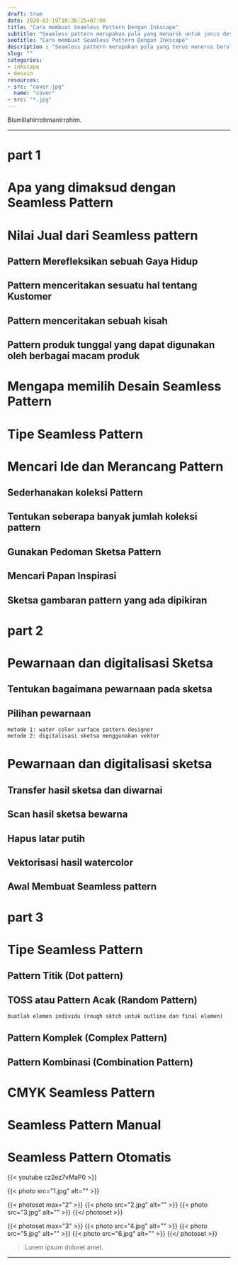 ```yaml
---
draft: true
date: 2020-03-19T10:36:25+07:00
title: "Cara membuat Seamless Pattern Dengan Inkscape"
subtitle: "Seamless pattern merupakan pola yang menarik untuk jenis desain full print."
seotitle: "Cara membuat Seamless Pattern Dengan Inkscape"
description : "Seamless pattern merupakan pola yang terus menerus berulang hingga tidak ada sisa kanvas yang tertutup dengan bentuk pola tersebut. Seamless pattern merupakan pola yang menarik untuk jenis desain full print."
slug: ""
categories:
- inkscape
- desain
resources:
- src: "cover.jpg"
  name: "cover"
- src: "*.jpg"
---
```


Bismillahirrohmanirrohim.

***

# part 1

# Apa yang dimaksud dengan Seamless Pattern

# Nilai Jual dari Seamless pattern

## Pattern Merefleksikan sebuah Gaya Hidup

## Pattern menceritakan sesuatu hal tentang Kustomer

## Pattern menceritakan sebuah kisah

## Pattern produk tunggal yang dapat digunakan oleh berbagai macam produk

# Mengapa memilih Desain Seamless Pattern

# Tipe Seamless Pattern

# Mencari Ide dan Merancang Pattern

## Sederhanakan koleksi Pattern

## Tentukan seberapa banyak jumlah koleksi pattern

## Gunakan Pedoman Sketsa Pattern

## Mencari Papan Inspirasi

## Sketsa gambaran pattern yang ada dipikiran


# part 2

# Pewarnaan dan digitalisasi Sketsa

## Tentukan bagaimana pewarnaan pada sketsa

## Pilihan pewarnaan

    metode 1: water color surface pattern designer
    metode 2: digitalisasi sketsa menggunakan vektor

# Pewarnaan dan digitalisasi sketsa

## Transfer hasil sketsa dan diwarnai

## Scan hasil sketsa bewarna

## Hapus latar putih

## Vektorisasi hasil watercolor

## Awal Membuat Seamless pattern

# part 3

# Tipe Seamless Pattern

## Pattern Titik (Dot pattern)

## TOSS atau Pattern Acak (Random Pattern)

    buatlah elemen individu (rough sktch untuk outline dan final elemen)

## Pattern Komplek (Complex Pattern)

## Pattern Kombinasi (Combination Pattern)

# CMYK Seamless Pattern

# Seamless Pattern Manual

# Seamless Pattern Otomatis

{{< youtube cz2ez7vMaP0 >}}

{{< photo src="1.jpg" alt="" >}}

{{< photoset max="2" >}}
  {{< photo src="2.jpg" alt="" >}}
  {{< photo src="3.jpg" alt="" >}}
{{</ photoset >}}

{{< photoset max="3" >}}
  {{< photo src="4.jpg" alt="" >}}
  {{< photo src="5.jpg" alt="" >}}
  {{< photo src="6.jpg" alt="" >}}
{{</ photoset >}}

> Lorem ipsum doloret amet.

***

[Inkscape]:https://www.inkscape.org
[Gimp]:https://www.gimp.org

[GNOME.ID]:https://www.gnome.id
[BUKU CC-ID]:https://bit.ly/madewithccID
[Wikimedia]:https://www.wikkimedia.org/

[Behance]:https://www.b.net
[Dribbble]:https://www.dribbble.com

[AdobeStock]:https//www.stock.adobe.com
[123rf]:https//www.123rf.com
[Freepik]:https//www.freepik.com
[Dreamstime]:https//www.dreamstime.com
[Shutterstock]:https://submit.shutterstock.com/?ref=238649869

[Hervyqa]:https://hervyqa.com
[Manjaro-X]:https://manjaro-x.id
[Inkporter]:https://github.com/raniaamina/inkporter
